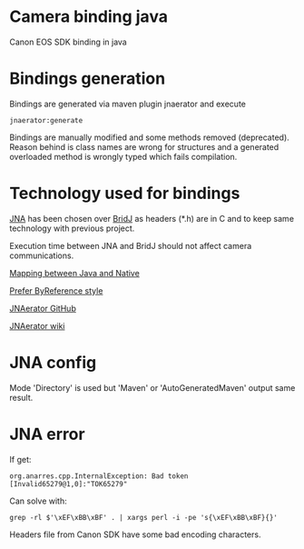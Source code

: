 # Camera binding java
Canon EOS SDK binding in java

# Bindings generation
Bindings are generated via maven plugin jnaerator and execute
    
    jnaerator:generate
Bindings are manually modified and some methods removed (deprecated).
Reason behind is class names are wrong for structures and a generated overloaded method is wrongly typed which fails compilation.

# Technology used for bindings
[JNA](https://github.com/java-native-access/jna) has been chosen over [BridJ](https://github.com/nativelibs4java/BridJ) as headers (*.h) are in C and to keep same technology with previous project.

Execution time between JNA and BridJ should not affect camera communications.

[Mapping between Java and Native](https://github.com/java-native-access/jna/blob/master/www/Mappings.md)

[Prefer ByReference style](https://github.com/java-native-access/jna/blob/master/www/ByRefArguments.md)

[JNAerator GitHub](https://github.com/nativelibs4java/JNAerator)

[JNAerator wiki](https://github.com/nativelibs4java/JNAerator/wiki)

# JNA config
Mode 'Directory' is used but 'Maven' or 'AutoGeneratedMaven' output same result.

# JNA error
If get:

    org.anarres.cpp.InternalException: Bad token [Invalid65279@1,0]:"TOK65279"
Can solve with:

    grep -rl $'\xEF\xBB\xBF' . | xargs perl -i -pe 's{\xEF\xBB\xBF}{}'
Headers file from Canon SDK have some bad encoding characters.
